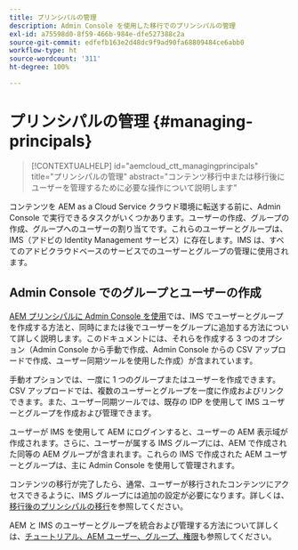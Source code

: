 ```yaml
---
title: プリンシパルの管理
description: Admin Console を使用した移行でのプリンシパルの管理
exl-id: a75598d0-8f59-466b-984e-dfe527388c2a
source-git-commit: edfefb163e2d48dc9f9ad90fa68809484ce6abb0
workflow-type: ht
source-wordcount: '311'
ht-degree: 100%

---
```


# プリンシパルの管理 {#managing-principals}

>[!CONTEXTUALHELP]
>id="aemcloud_ctt_managingprincipals"
>title="プリンシパルの管理"
>abstract="コンテンツ移行中または移行後にユーザーを管理するために必要な操作について説明します"

コンテンツを AEM as a Cloud Service クラウド環境に転送する前に、Admin Console で実行できるタスクがいくつかあります。ユーザーの作成、グループの作成、グループへのユーザーの割り当てです。これらのユーザーとグループは、IMS（アドビの Identity Management サービス）に存在します。IMS は、すべてのアドビクラウドベースのサービスでのユーザーとグループの管理に使用されます。

## Admin Console でのグループとユーザーの作成

[AEM プリンシパルに Admin Console を使用](https://experienceleague.adobe.com/ja/docs/experience-manager-cloud-service/content/security/ims-support#how-to-set-up)では、IMS でユーザーとグループを作成する方法と、同時にまたは後でユーザーをグループに追加する方法について詳しく説明します。このドキュメントには、それらを作成する 3 つのオプション（Admin Console から手動で作成、Admin Console からの CSV アップロードで作成、ユーザー同期ツールを使用した作成）が含まれています。

手動オプションでは、一度に 1 つのグループまたはユーザーを作成できます。CSV アップロードでは、複数のユーザーとグループを一度に作成およびリンクできます。また、ユーザー同期ツールでは、既存の IDP を使用して IMS ユーザーとグループを作成および管理できます。

ユーザーが IMS を使用して AEM にログインすると、ユーザーの AEM 表示域が作成されます。さらに、ユーザーが属する IMS グループには、AEM で作成された同等の AEM グループが含まれます。これらの IMS で作成された AEM ユーザーとグループは、主に Admin Console を使用して管理されます。

コンテンツの移行が完了したら、通常、ユーザーが移行されたコンテンツにアクセスできるように、IMS グループには追加の設定が必要になります。詳しくは、[移行後のプリンシパルの移行](/help/journey-migration/managing-principals-after-migration.md)を参照してください。

AEM と IMS のユーザーとグループを統合および管理する方法について詳しくは、[チュートリアル、AEM ユーザー、グループ、権限](https://experienceleague.adobe.com/ja/docs/experience-manager-learn/cloud-service/accessing/aem-users-groups-and-permissions)も参照してください。
